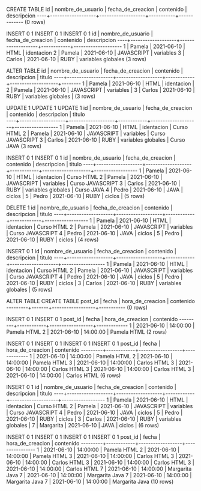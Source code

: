 CREATE TABLE
 id | nombre_de_usuario | fecha_de_creacion | contenido | descripcion
----+-------------------+-------------------+-----------+-------------
(0 rows)

INSERT 0 1
INSERT 0 1
INSERT 0 1
 id | nombre_de_usuario | fecha_de_creacion | contenido  |    descripcion
----+-------------------+-------------------+------------+--------------------
  1 | Pamela            | 2021-06-10        | HTML       | identacion
  2 | Pamela            | 2021-06-10        | JAVASCRIPT | variables
  3 | Carlos            | 2021-06-10        | RUBY       | variables globales
(3 rows)

ALTER TABLE
 id | nombre_de_usuario | fecha_de_creacion | contenido  |    descripcion     | titulo
----+-------------------+-------------------+------------+--------------------+--------
  1 | Pamela            | 2021-06-10        | HTML       | identacion         |
  2 | Pamela            | 2021-06-10        | JAVASCRIPT | variables          |
  3 | Carlos            | 2021-06-10        | RUBY       | variables globales |
(3 rows)

UPDATE 1
UPDATE 1
UPDATE 1
 id | nombre_de_usuario | fecha_de_creacion | contenido  |    descripcion     |      titulo      
----+-------------------+-------------------+------------+--------------------+------------------
  1 | Pamela            | 2021-06-10        | HTML       | identacion         | Curso HTML
  2 | Pamela            | 2021-06-10        | JAVASCRIPT | variables          | Curso JAVASCRIPT
  3 | Carlos            | 2021-06-10        | RUBY       | variables globales | Curso JAVA
(3 rows)

INSERT 0 1
INSERT 0 1
 id | nombre_de_usuario | fecha_de_creacion | contenido  |    descripcion     |      titulo
----+-------------------+-------------------+------------+--------------------+------------------
  1 | Pamela            | 2021-06-10        | HTML       | identacion         | Curso HTML
  2 | Pamela            | 2021-06-10        | JAVASCRIPT | variables          | Curso JAVASCRIPT
  3 | Carlos            | 2021-06-10        | RUBY       | variables globales | Curso JAVA
  4 | Pedro             | 2021-06-10        | JAVA       | ciclos             |
  5 | Pedro             | 2021-06-10        | RUBY       | ciclos             |
(5 rows)

DELETE 1
 id | nombre_de_usuario | fecha_de_creacion | contenido  | descripcion |      titulo
----+-------------------+-------------------+------------+-------------+------------------
  1 | Pamela            | 2021-06-10        | HTML       | identacion  | Curso HTML
  2 | Pamela            | 2021-06-10        | JAVASCRIPT | variables   | Curso JAVASCRIPT
  4 | Pedro             | 2021-06-10        | JAVA       | ciclos      |
  5 | Pedro             | 2021-06-10        | RUBY       | ciclos      |
(4 rows)

INSERT 0 1
 id | nombre_de_usuario | fecha_de_creacion | contenido  |    descripcion     |      titulo
----+-------------------+-------------------+------------+--------------------+------------------
  1 | Pamela            | 2021-06-10        | HTML       | identacion         | Curso HTML
  2 | Pamela            | 2021-06-10        | JAVASCRIPT | variables          | Curso JAVASCRIPT
  4 | Pedro             | 2021-06-10        | JAVA       | ciclos             |
  5 | Pedro             | 2021-06-10        | RUBY       | ciclos             |
  3 | Carlos            | 2021-06-10        | RUBY       | variables globales |
(5 rows)

ALTER TABLE
CREATE TABLE
 post_id | fecha | hora_de_creacion | contenido
---------+-------+------------------+-----------
(0 rows)

INSERT 0 1
INSERT 0 1
 post_id |   fecha    | hora_de_creacion |  contenido
---------+------------+------------------+-------------
       1 | 2021-06-10 | 14:00:00         | Pamela HTML
       2 | 2021-06-10 | 14:00:00         | Pamela HTML
(2 rows)

INSERT 0 1
INSERT 0 1
INSERT 0 1
INSERT 0 1
 post_id |   fecha    | hora_de_creacion |  contenido
---------+------------+------------------+-------------
       1 | 2021-06-10 | 14:00:00         | Pamela HTML
       2 | 2021-06-10 | 14:00:00         | Pamela HTML
       3 | 2021-06-10 | 14:00:00         | Carlos HTML
       3 | 2021-06-10 | 14:00:00         | Carlos HTML
       3 | 2021-06-10 | 14:00:00         | Carlos HTML
       3 | 2021-06-10 | 14:00:00         | Carlos HTML
(6 rows)

INSERT 0 1
 id | nombre_de_usuario | fecha_de_creacion | contenido  |    descripcion     |      titulo
----+-------------------+-------------------+------------+--------------------+------------------
  1 | Pamela            | 2021-06-10        | HTML       | identacion         | Curso HTML
  2 | Pamela            | 2021-06-10        | JAVASCRIPT | variables          | Curso JAVASCRIPT
  4 | Pedro             | 2021-06-10        | JAVA       | ciclos             |
  5 | Pedro             | 2021-06-10        | RUBY       | ciclos             |
  3 | Carlos            | 2021-06-10        | RUBY       | variables globales | 
  7 | Margarita         | 2021-06-10        | JAVA       | ciclos             |
(6 rows)

INSERT 0 1
INSERT 0 1
INSERT 0 1
INSERT 0 1
 post_id |   fecha    | hora_de_creacion |   contenido
---------+------------+------------------+----------------
       1 | 2021-06-10 | 14:00:00         | Pamela HTML
       2 | 2021-06-10 | 14:00:00         | Pamela HTML
       3 | 2021-06-10 | 14:00:00         | Carlos HTML
       3 | 2021-06-10 | 14:00:00         | Carlos HTML
       3 | 2021-06-10 | 14:00:00         | Carlos HTML
       3 | 2021-06-10 | 14:00:00         | Carlos HTML
       7 | 2021-06-10 | 14:00:00         | Margarita Java
       7 | 2021-06-10 | 14:00:00         | Margarita Java
       7 | 2021-06-10 | 14:00:00         | Margarita Java
       7 | 2021-06-10 | 14:00:00         | Margarita Java
(10 rows)

